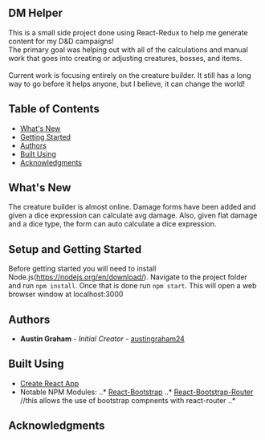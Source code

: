 ## DM Helper <br>
This is a small side project done using React-Redux to help me generate content for my D&D campaigns!<br>
The primary goal was helping out with all of the calculations and manual work that goes into creating or adjusting creatures, bosses, and items.<br><br>
Current work is focusing entirely on the creature builder. It still has a long way to go before it helps anyone, but I believe, it can change the world!

## Table of Contents

- [What's New](#what's-new)
- [Getting Started](#setup-and-getting-started)
- [Authors](#authors)
- [Built Using](#built-using)
- [Acknowledgments](#acknowledgments)


## What's New
The creature builder is almost online. Damage forms have been added and given a dice expression can calculate avg damage. Also, given flat damage and a dice type, the form can auto calculate a dice expression.

## Setup and Getting Started
Before getting started you will need to install Node.js(https://nodejs.org/en/download/).
Navigate to the project folder and run `npm install`. Once that is done run `npm start`.
This will open a web browser window at localhost:3000

## Authors
* **Austin Graham** - *Initial Creator* - [austingraham24](https://github.com/austingraham24)

## Built Using
* [Create React App](https://github.com/facebookincubator/create-react-app)
* Notable NPM Modules:
..* [React-Bootstrap](https://react-bootstrap.github.io/)
..* [React-Bootstrap-Router](https://github.com/react-bootstrap/react-router-bootstrap) //this allows the use of bootstrap compnents with react-router
..* 

## Acknowledgments
